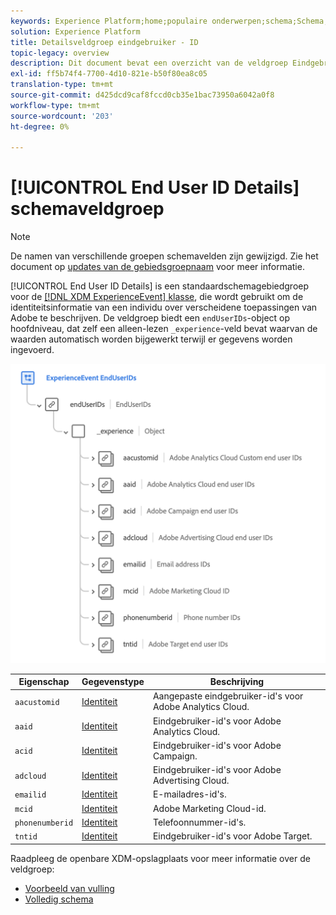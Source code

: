 ```yaml
---
keywords: Experience Platform;home;populaire onderwerpen;schema;Schema;XDM;ExperienceEvent;fields;schema's;Schema's;Schemaontwerp;veldgroep;veldgroep;enduserids;eindgebruiker;eindgebruiker;ids;
solution: Experience Platform
title: Detailsveldgroep eindgebruiker - ID
topic-legacy: overview
description: Dit document bevat een overzicht van de veldgroep Eindgebruikersgegevens.
exl-id: ff5b74f4-7700-4d10-821e-b50f80ea8c05
translation-type: tm+mt
source-git-commit: d425dcd9caf8fccd0cb35e1bac73950a6042a0f8
workflow-type: tm+mt
source-wordcount: '203'
ht-degree: 0%

---
```



# [!UICONTROL End User ID Details] schemaveldgroep

>[!NOTE]
>
>De namen van verschillende groepen schemavelden zijn gewijzigd. Zie het document op [updates van de gebiedsgroepnaam](../name-updates.md) voor meer informatie.

[!UICONTROL End User ID Details] is een standaardschemagebiedgroep voor de  [[!DNL XDM ExperienceEvent] klasse](../../classes/individual-profile.md), die wordt gebruikt om de identiteitsinformatie van een individu over verscheidene toepassingen van Adobe te beschrijven. De veldgroep biedt een `endUserIDs`-object op hoofdniveau, dat zelf een alleen-lezen `_experience`-veld bevat waarvan de waarden automatisch worden bijgewerkt terwijl er gegevens worden ingevoerd.

<img src="../../images/field-groups/enduserids.png" width="700" /><br />

| Eigenschap | Gegevenstype | Beschrijving |
| --- | --- | --- |
| `aacustomid` | [Identiteit](../../data-types/identity.md) | Aangepaste eindgebruiker-id&#39;s voor Adobe Analytics Cloud. |
| `aaid` | [Identiteit](../../data-types/identity.md) | Eindgebruiker-id&#39;s voor Adobe Analytics Cloud. |
| `acid` | [Identiteit](../../data-types/identity.md) | Eindgebruiker-id&#39;s voor Adobe Campaign. |
| `adcloud` | [Identiteit](../../data-types/identity.md) | Eindgebruiker-id&#39;s voor Adobe Advertising Cloud. |
| `emailid` | [Identiteit](../../data-types/identity.md) | E-mailadres-id&#39;s. |
| `mcid` | [Identiteit](../../data-types/identity.md) | Adobe Marketing Cloud-id. |
| `phonenumberid` | [Identiteit](../../data-types/identity.md) | Telefoonnummer-id&#39;s. |
| `tntid` | [Identiteit](../../data-types/identity.md) | Eindgebruiker-id&#39;s voor Adobe Target. |

Raadpleeg de openbare XDM-opslagplaats voor meer informatie over de veldgroep:

* [Voorbeeld van vulling](https://github.com/adobe/xdm/blob/master/components/mixins/experience-event/experienceevent-enduserids.example.1.json)
* [Volledig schema](https://github.com/adobe/xdm/blob/master/components/mixins/experience-event/experienceevent-enduserids.schema.json)
